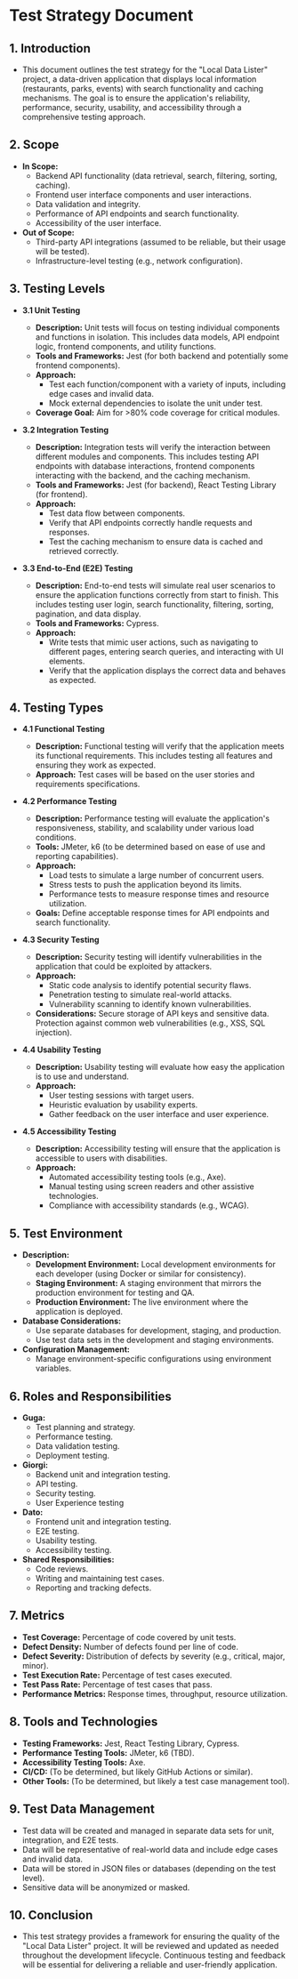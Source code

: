 # Test Strategy Document

## 1. Introduction

*   This document outlines the test strategy for the "Local Data Lister" project, a data-driven application that displays local information (restaurants, parks, events) with search functionality and caching mechanisms. The goal is to ensure the application's reliability, performance, security, usability, and accessibility through a comprehensive testing approach.

## 2. Scope

*   **In Scope:**
    *   Backend API functionality (data retrieval, search, filtering, sorting, caching).
    *   Frontend user interface components and user interactions.
    *   Data validation and integrity.
    *   Performance of API endpoints and search functionality.
    *   Accessibility of the user interface.
*   **Out of Scope:**
    *   Third-party API integrations (assumed to be reliable, but their usage will be tested).
    *   Infrastructure-level testing (e.g., network configuration).

## 3. Testing Levels

*   **3.1 Unit Testing**
    *   **Description:** Unit tests will focus on testing individual components and functions in isolation. This includes data models, API endpoint logic, frontend components, and utility functions.
    *   **Tools and Frameworks:** Jest (for both backend and potentially some frontend components).
    *   **Approach:**
        *   Test each function/component with a variety of inputs, including edge cases and invalid data.
        *   Mock external dependencies to isolate the unit under test.
    *   **Coverage Goal:** Aim for >80% code coverage for critical modules.

*   **3.2 Integration Testing**
    *   **Description:** Integration tests will verify the interaction between different modules and components. This includes testing API endpoints with database interactions, frontend components interacting with the backend, and the caching mechanism.
    *   **Tools and Frameworks:** Jest (for backend), React Testing Library (for frontend).
    *   **Approach:**
        *   Test data flow between components.
        *   Verify that API endpoints correctly handle requests and responses.
        *   Test the caching mechanism to ensure data is cached and retrieved correctly.

*   **3.3 End-to-End (E2E) Testing**
    *   **Description:** End-to-end tests will simulate real user scenarios to ensure the application functions correctly from start to finish. This includes testing user login, search functionality, filtering, sorting, pagination, and data display.
    *   **Tools and Frameworks:** Cypress.
    *   **Approach:**
        *   Write tests that mimic user actions, such as navigating to different pages, entering search queries, and interacting with UI elements.
        *   Verify that the application displays the correct data and behaves as expected.

## 4. Testing Types

*   **4.1 Functional Testing**
    *   **Description:** Functional testing will verify that the application meets its functional requirements. This includes testing all features and ensuring they work as expected.
    *   **Approach:** Test cases will be based on the user stories and requirements specifications.

*   **4.2 Performance Testing**
    *   **Description:** Performance testing will evaluate the application's responsiveness, stability, and scalability under various load conditions.
    *   **Tools:** JMeter, k6 (to be determined based on ease of use and reporting capabilities).
    *   **Approach:**
        *   Load tests to simulate a large number of concurrent users.
        *   Stress tests to push the application beyond its limits.
        *   Performance tests to measure response times and resource utilization.
    *   **Goals:** Define acceptable response times for API endpoints and search functionality.

*   **4.3 Security Testing**
    *   **Description:** Security testing will identify vulnerabilities in the application that could be exploited by attackers.
    *   **Approach:**
        *   Static code analysis to identify potential security flaws.
        *   Penetration testing to simulate real-world attacks.
        *   Vulnerability scanning to identify known vulnerabilities.
    *   **Considerations:** Secure storage of API keys and sensitive data. Protection against common web vulnerabilities (e.g., XSS, SQL injection).

*   **4.4 Usability Testing**
    *   **Description:** Usability testing will evaluate how easy the application is to use and understand.
    *   **Approach:**
        *   User testing sessions with target users.
        *   Heuristic evaluation by usability experts.
        *   Gather feedback on the user interface and user experience.

*   **4.5 Accessibility Testing**
    *   **Description:** Accessibility testing will ensure that the application is accessible to users with disabilities.
    *   **Approach:**
        *   Automated accessibility testing tools (e.g., Axe).
        *   Manual testing using screen readers and other assistive technologies.
        *   Compliance with accessibility standards (e.g., WCAG).

## 5. Test Environment

*   **Description:**
    *   **Development Environment:** Local development environments for each developer (using Docker or similar for consistency).
    *   **Staging Environment:** A staging environment that mirrors the production environment for testing and QA.
    *   **Production Environment:** The live environment where the application is deployed.
*   **Database Considerations:**
    *   Use separate databases for development, staging, and production.
    *   Use test data sets in the development and staging environments.
*   **Configuration Management:**
    *   Manage environment-specific configurations using environment variables.

## 6. Roles and Responsibilities

*   **Guga:**
    *   Test planning and strategy.
    *   Performance testing.
    *   Data validation testing.
    *   Deployment testing.
*   **Giorgi:**
    *   Backend unit and integration testing.
    *   API testing.
    *   Security testing.
    *   User Experience testing
*   **Dato:**
    *   Frontend unit and integration testing.
    *   E2E testing.
    *   Usability testing.
    *   Accessibility testing.
*   **Shared Responsibilities:**
    *   Code reviews.
    *   Writing and maintaining test cases.
    *   Reporting and tracking defects.

## 7. Metrics

*   **Test Coverage:** Percentage of code covered by unit tests.
*   **Defect Density:** Number of defects found per line of code.
*   **Defect Severity:** Distribution of defects by severity (e.g., critical, major, minor).
*   **Test Execution Rate:** Percentage of test cases executed.
*   **Test Pass Rate:** Percentage of test cases that pass.
*   **Performance Metrics:** Response times, throughput, resource utilization.

## 8. Tools and Technologies

*   **Testing Frameworks:** Jest, React Testing Library, Cypress.
*   **Performance Testing Tools:** JMeter, k6 (TBD).
*   **Accessibility Testing Tools:** Axe.
*   **CI/CD:**  (To be determined, but likely GitHub Actions or similar).
*   **Other Tools:**  (To be determined, but likely a test case management tool).

## 9. Test Data Management

*   Test data will be created and managed in separate data sets for unit, integration, and E2E tests.
*   Data will be representative of real-world data and include edge cases and invalid data.
*   Data will be stored in JSON files or databases (depending on the test level).
*   Sensitive data will be anonymized or masked.

## 10. Conclusion

*   This test strategy provides a framework for ensuring the quality of the "Local Data Lister" project. It will be reviewed and updated as needed throughout the development lifecycle. Continuous testing and feedback will be essential for delivering a reliable and user-friendly application.